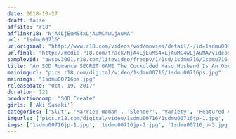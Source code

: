 ```yaml
---
date: 2018-10-27
draft: false
affsite: "r18"
afflinkr18: "NjA4LjEuMS4xLjAuMC4wLjAuMA"
url: "1sdmu00716"
urloriginal: "http://www.r18.com/videos/vod/movies/detail/-/id=1sdmu00716"
urlfinal: "http://media.r18.com/track/NjA4LjEuMS4xLjAuMC4wLjAuMA/videos/vod/movies/detail/-/id=1sdmu00716"
samplevid: "awspv3001.r18.com/litevideo/freepv/1/1sd/1sdmu716/1sdmu716_dmb_w.mp4"
title: "An SOD Romance SECRET GAME The Cuckolded Maso Husband Is An Obedient Pet For His Wife Aki Sasaki"
mainimgurl: "pics.r18.com/digital/video/1sdmu00716/1sdmu00716ps.jpg"
mainimgs: "1sdmu00716ps.jpg"
releasedate: "Oct. 19, 2017"
duration: 121
productioncomp: "SOD Create"
girls: ['Aki Sasaki']
categories: ['Slut', 'Married Woman', 'Slender', 'Variety', 'Featured Actress', 'Cheating Wife', 'Drama', 'Hi-Def']
imgurls: ['pics.r18.com/digital/video/1sdmu00716/1sdmu00716jp-1.jpg', 'pics.r18.com/digital/video/1sdmu00716/1sdmu00716jp-2.jpg', 'pics.r18.com/digital/video/1sdmu00716/1sdmu00716jp-3.jpg', 'pics.r18.com/digital/video/1sdmu00716/1sdmu00716jp-4.jpg', 'pics.r18.com/digital/video/1sdmu00716/1sdmu00716jp-5.jpg', 'pics.r18.com/digital/video/1sdmu00716/1sdmu00716jp-6.jpg', 'pics.r18.com/digital/video/1sdmu00716/1sdmu00716jp-7.jpg', 'pics.r18.com/digital/video/1sdmu00716/1sdmu00716jp-8.jpg', 'pics.r18.com/digital/video/1sdmu00716/1sdmu00716jp-9.jpg', 'pics.r18.com/digital/video/1sdmu00716/1sdmu00716jp-10.jpg', 'pics.r18.com/digital/video/1sdmu00716/1sdmu00716jp-11.jpg', 'pics.r18.com/digital/video/1sdmu00716/1sdmu00716jp-12.jpg', 'pics.r18.com/digital/video/1sdmu00716/1sdmu00716jp-13.jpg', 'pics.r18.com/digital/video/1sdmu00716/1sdmu00716jp-14.jpg', 'pics.r18.com/digital/video/1sdmu00716/1sdmu00716jp-15.jpg', 'pics.r18.com/digital/video/1sdmu00716/1sdmu00716jp-16.jpg', 'pics.r18.com/digital/video/1sdmu00716/1sdmu00716jp-17.jpg', 'pics.r18.com/digital/video/1sdmu00716/1sdmu00716jp-18.jpg', 'pics.r18.com/digital/video/1sdmu00716/1sdmu00716jp-19.jpg', 'pics.r18.com/digital/video/1sdmu00716/1sdmu00716jp-20.jpg']
imgs: ['1sdmu00716jp-1.jpg', '1sdmu00716jp-2.jpg', '1sdmu00716jp-3.jpg', '1sdmu00716jp-4.jpg', '1sdmu00716jp-5.jpg', '1sdmu00716jp-6.jpg', '1sdmu00716jp-7.jpg', '1sdmu00716jp-8.jpg', '1sdmu00716jp-9.jpg', '1sdmu00716jp-10.jpg', '1sdmu00716jp-11.jpg', '1sdmu00716jp-12.jpg', '1sdmu00716jp-13.jpg', '1sdmu00716jp-14.jpg', '1sdmu00716jp-15.jpg', '1sdmu00716jp-16.jpg', '1sdmu00716jp-17.jpg', '1sdmu00716jp-18.jpg', '1sdmu00716jp-19.jpg', '1sdmu00716jp-20.jpg']
---
```

